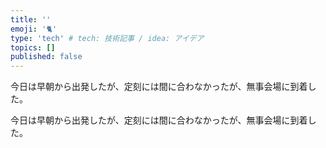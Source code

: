 ```yaml
---
title: ''
emoji: '🐈'
type: 'tech' # tech: 技術記事 / idea: アイデア
topics: []
published: false
---
```


今日は早朝から出発したが、定刻には間に合わなかったが、無事会場に到着した。

今日は早朝から出発したが、定刻には間に合わなかったが、無事会場に到着した。
